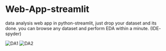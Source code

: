 # Web-App-streamlit
data analysis web app in python-streamlit,
just drop your dataset and its done.
you can browse any dataset and perform EDA within a minute.
(IDE- spyder)





![DA1](https://user-images.githubusercontent.com/106088398/169861225-5cd93559-216a-4938-b87f-9bc66fd67116.png)
![DA2](https://user-images.githubusercontent.com/106088398/169861272-158f70a1-25fa-40f6-8a48-4ffd3d7f2ca4.png)

